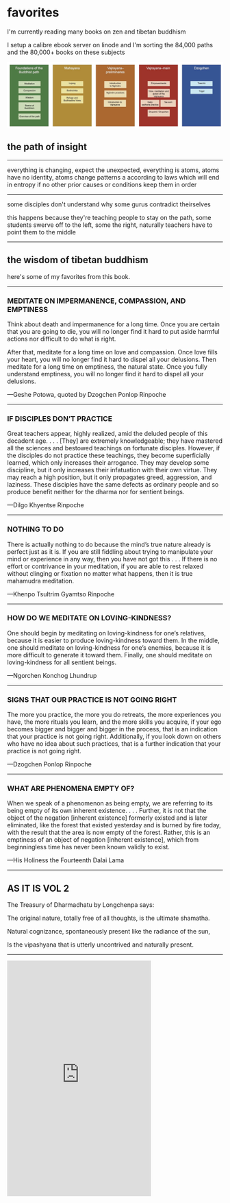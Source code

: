 # favorites

I'm currently reading many books on zen and tibetan buddhism

I setup a calibre ebook server on linode and I'm sorting the 84,000 paths and the 80,000+ books on these subjects

![p](images/paths.png)

## the path of insight

----

everything is changing, expect the unexpected, everything is atoms, atoms have no identity, atoms change patterns a according to laws which will end in entropy if no other prior causes or conditions keep them in order

----

some disciples don't understand why some gurus contradict theirselves

this happens because they're teaching people to stay on the path, some students swerve off to the left, some the right, naturally teachers have to point them to the middle

----

## the wisdom of tibetan buddhism

here's some of my favorites from this book.

----

### MEDITATE ON IMPERMANENCE, COMPASSION, AND EMPTINESS

Think about death and impermanence for a long time. Once you are certain that you are going to die, you will no longer find it hard to put aside harmful actions nor difficult to do what is right.

After that, meditate for a long time on love and compassion. Once love fills your heart, you will no longer find it hard to dispel all your delusions. Then meditate for a long time on emptiness, the natural state. Once you fully understand emptiness, you will no longer find it hard to dispel all your delusions.

—Geshe Potowa, quoted by Dzogchen Ponlop Rinpoche

----

### IF DISCIPLES DON’T PRACTICE

Great teachers appear, highly realized, amid the deluded people of this decadent age. . . . [They] are extremely knowledgeable; they have mastered all the sciences and bestowed teachings on fortunate disciples. However, if the disciples do not practice these teachings, they become superficially learned, which only increases their arrogance. They may develop some discipline, but it only increases their infatuation with their own virtue. They may reach a high position, but it only propagates greed, aggression, and laziness. These disciples have the same defects as ordinary people and so produce benefit neither for the dharma nor for sentient beings.

—Dilgo Khyentse Rinpoche

----

### NOTHING TO DO

There is actually nothing to do because the mind’s true nature already is perfect just as it is. If you are still fiddling about trying to manipulate your mind or experience in any way, then you have not got this . . . If there is no effort or contrivance in your meditation, if you are able to rest relaxed without clinging or fixation no matter what happens, then it is true mahamudra meditation.

—Khenpo Tsultrim Gyamtso Rinpoche

----

### HOW DO WE MEDITATE ON LOVING-KINDNESS?

One should begin by meditating on loving-kindness for one’s relatives, because it is easier to produce loving-kindness toward them. In the middle, one should meditate on loving-kindness for one’s enemies, because it is more difficult to generate it toward them. Finally, one should meditate on loving-kindness for all sentient beings.

—Ngorchen Konchog Lhundrup

----

### SIGNS THAT OUR PRACTICE IS NOT GOING RIGHT

The more you practice, the more you do retreats, the more experiences you have, the more rituals you learn, and the more skills you acquire, if your ego becomes bigger and bigger and bigger in the process, that is an indication that your practice is not going right. Additionally, if you look down on others who have no idea about such practices, that is a further indication that your practice is not going right.

—Dzogchen Ponlop Rinpoche

----

### WHAT ARE PHENOMENA EMPTY OF?

When we speak of a phenomenon as being empty, we are referring to its being empty of its own inherent existence. . . . Further, it is not that the object of the negation [inherent existence] formerly existed and is later eliminated, like the forest that existed yesterday and is burned by fire today, with the result that the area is now empty of the forest. Rather, this is an emptiness of an object of negation [inherent existence], which from beginningless time has never been known validly to exist.

—His Holiness the Fourteenth Dalai Lama

----

## AS IT IS VOL 2

The Treasury of Dharmadhatu by Longchenpa says:

The original nature, totally free of all thoughts, is the ultimate shamatha.

Natural cognizance, spontaneously present like the radiance of the sun,

Is the vipashyana that is utterly uncontrived and naturally present.

----

<iframe type="text/html" width="336" height="550" frameborder="0" allowfullscreen style="max-width:100%" src="https://read.amazon.com/kp/card?asin=B07RYHX16L&preview=inline&linkCode=kpe&ref_=cm_sw_r_kb_dp_0JTJJ26T9T93W3V9FQMX" ></iframe>
